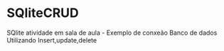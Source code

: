 # SQliteCRUD
SQlite atividade em sala de aula - Exemplo de conxeão Banco de dados Utilizando Insert,update,delete
